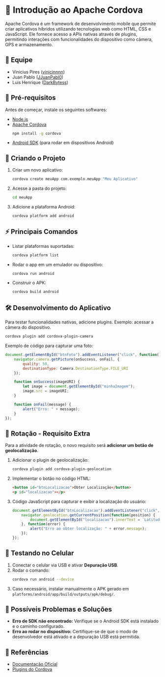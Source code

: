 # 📱 Introdução ao Apache Cordova

Apache Cordova é um framework de desenvolvimento mobile que permite criar aplicativos híbridos utilizando tecnologias web como HTML, CSS e JavaScript. Ele fornece acesso a APIs nativas através de plugins, permitindo interações com funcionalidades do dispositivo como câmera, GPS e armazenamento.

## 👥 Equipe
- Vinicius Pires ([vinicinnnn](https://github.com/vinicinnnn))
- Juan Pablo ([JJuanPabl0](https://github.com/JJuanPabl0))
- Luis Henrique ([DarkBytess](https://github.com/DarkBytess))

## 📌 Pré-requisitos
Antes de começar, instale os seguintes softwares:
- [Node.js](https://nodejs.org/)
- [Apache Cordova](https://cordova.apache.org/)
  ```sh
  npm install -g cordova
  ```
- [Android SDK](https://developer.android.com/studio) (para rodar em dispositivos Android)

## 🚀 Criando o Projeto
1. Criar um novo aplicativo:
   ```sh
   cordova create meuApp com.exemplo.meuApp "Meu Aplicativo"
   ```
2. Acesse a pasta do projeto:
   ```sh
   cd meuApp
   ```
3. Adicione a plataforma Android:
   ```sh
   cordova platform add android
   ```

## ⚡ Principais Comandos
- Listar plataformas suportadas:
  ```sh
  cordova platform list
  ```
- Rodar o app em um emulador ou dispositivo:
  ```sh
  cordova run android
  ```
- Construir o APK:
  ```sh
  cordova build android
  ```

## 🛠️ Desenvolvimento do Aplicativo
Para testar funcionalidades nativas, adicione plugins. Exemplo: acessar a câmera do dispositivo.
```sh
cordova plugin add cordova-plugin-camera
```

Exemplo de código para capturar uma foto:
```js
document.getElementById("btnFoto").addEventListener("click", function() {
    navigator.camera.getPicture(onSuccess, onFail, {
        quality: 50,
        destinationType: Camera.DestinationType.FILE_URI
    });

    function onSuccess(imageURI) {
        let image = document.getElementById("minhaImagem");
        image.src = imageURI;
    }

    function onFail(message) {
        alert("Erro: " + message);
    }
});
```

## 🔄 Rotação - Requisito Extra
Para a atividade de rotação, o novo requisito será **adicionar um botão de geolocalização**.

1. Adicionar o plugin de geolocalização:
   ```sh
   cordova plugin add cordova-plugin-geolocation
   ```
2. Implementar o botão no código HTML:
   ```html
   <button id="btnLocalizacao">Obter Localização</button>
   <p id="localizacao"></p>
   ```
3. Código JavaScript para capturar e exibir a localização do usuário:
   ```js
   document.getElementById("btnLocalizacao").addEventListener("click", function() {
       navigator.geolocation.getCurrentPosition(function(position) {
           document.getElementById("localizacao").innerText = `Latitude: ${position.coords.latitude}, Longitude: ${position.coords.longitude}`;
       }, function(error) {
           alert("Erro ao obter localização: " + error.message);
       });
   });
   ```

## 📲 Testando no Celular
1. Conectar o celular via USB e ativar **Depuração USB**.
2. Rodar o comando:
   ```sh
   cordova run android --device
   ```
3. Caso necessário, instalar manualmente o APK gerado em `platforms/android/app/build/outputs/apk/debug/`.

## 🚧 Possíveis Problemas e Soluções
- **Erro de SDK não encontrado:** Verifique se o Android SDK está instalado e o caminho configurado.
- **Erro ao rodar no dispositivo:** Certifique-se de que o modo de desenvolvedor está ativado e a depuração USB está permitida.

## 📖 Referências
- [Documentação Oficial](https://cordova.apache.org/docs/en/latest/)
- [Plugins do Cordova](https://cordova.apache.org/plugins/)
